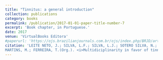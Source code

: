 ```yaml
---
title: "Tinnitus: a general introduction"
collection: publications
category: books
permalink: /publication/2017-01-01-paper-title-number-7
excerpt: 'Book chapter, in Portuguese.'
date: 2017
venue: 'VirtualBooks Editora'
#paperurl: 'https://ojs.brazilianjournals.com.br/ojs/index.php/BRJD/article/view/54617'
citation: 'LEITE NETO, J.; SILVA, L.F.; SILVA, L.J.; SOTERO SILVA, N.; ARAUJO, R.J.S. &quot;Tinnitus: a general introduction.&quot; In: ROSA, M.;
MARTINS, M.; FERREIRA, T.(Org.). <i>Multidiciplinarity in favor of tinnitus</i>. 1ed. Pará de Minas: VirtualBooks Editora, 2017, v. , p.16-28'
---
```


